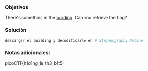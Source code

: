 ### Objetivos 
There's something in the [building](https://jupiter.challenges.picoctf.org/static/011955b303f293d60c8116e6a4c5c84f/buildings.png). Can you retrieve the flag?

### Solución 

``` bash
descargar el building y decodificarlo en # Steganography Online
```

### Notas adicionales:
picoCTF{h1d1ng_1n_th3_b1t5}
